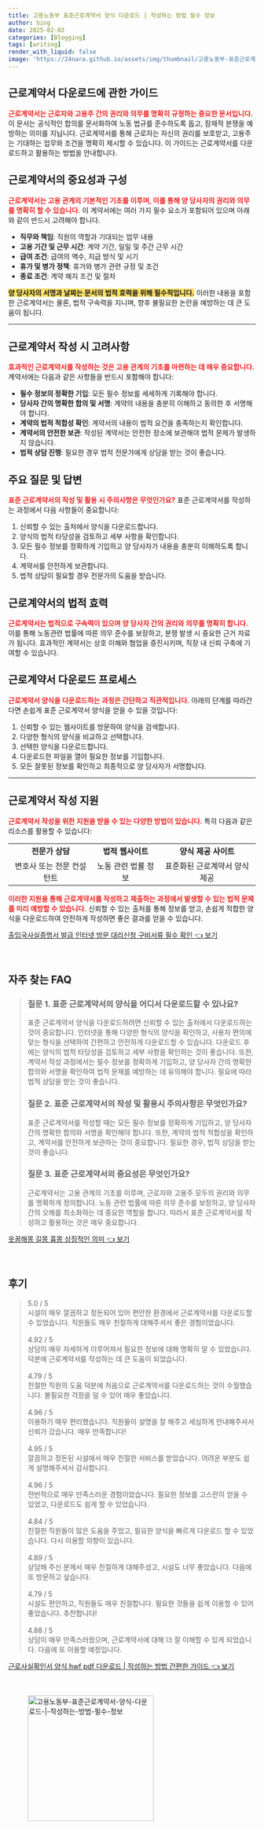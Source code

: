 ```yaml
---
title: 고용노동부 표준근로계약서 양식 다운로드 | 작성하는 방법 필수 정보
author: bing
date: 2025-02-02
categories: [Blogging]
tags: [writing]
render_with_liquid: false
image: 'https://24nara.github.io/assets/img/thumbnail/고용노동부-표준근로계약서-양식-다운로드-|-작성하는-방법-필수-정보.webp'
---
```



<h2 id='근로계약서_다운로드에_관한_가이드'>근로계약서 다운로드에 관한 가이드</h2>

<p><b><span style="color: #ee2323;">근로계약서는 근로자와 고용주 간의 권리와 의무를 명확히 규정하는 중요한 문서입니다.</span></b> 이 문서는 공식적인 합의를 문서화하여 노동 법규를 준수하도록 돕고, 잠재적 분쟁을 예방하는 의미를 지닙니다. 근로계약서를 통해 근로자는 자신의 권리를 보호받고, 고용주는 기대하는 업무와 조건을 명확히 제시할 수 있습니다. 이 가이드는 근로계약서를 다운로드하고 활용하는 방법을 안내합니다.</p>

<h2 id='근로계약서의_중요성과_구성'>근로계약서의 중요성과 구성</h2>

<p><b><span style="color: #ee2323;">근로계약서는 고용 관계의 기본적인 기초를 이루며, 이를 통해 양 당사자의 권리와 의무를 명확히 할 수 있습니다.</span></b> 이 계약서에는 여러 가지 필수 요소가 포함되어 있으며 아래와 같이 반드시 고려해야 합니다.</p>

<ul>
    <li><b>직무와 책임</b>: 직원의 역할과 기대되는 업무 내용</li>
    <li><b>고용 기간 및 근무 시간</b>: 계약 기간, 일일 및 주간 근무 시간</li>
    <li><b>급여 조건</b>: 급여의 액수, 지급 방식 및 시기</li>
    <li><b>휴가 및 병가 정책</b>: 휴가와 병가 관련 규정 및 조건</li>
    <li><b>종료 조건</b>: 계약 해지 조건 및 절차</li>
</ul>

<p><b><span style="background-color: #ffe066;">양 당사자의 서명과 날짜는 문서의 법적 효력을 위해 필수적입니다.</span></b> 이러한 내용을 포함한 근로계약서는 물론, 법적 구속력을 지니며, 향후 불필요한 논란을 예방하는 데 큰 도움이 됩니다.</p>

<hr />

<h2 id='근로계약서_작성시_고려사항'>근로계약서 작성 시 고려사항</h2>

<p><b><span style="color: #ee2323;">효과적인 근로계약서를 작성하는 것은 고용 관계의 기초를 마련하는 데 매우 중요합니다.</span></b> 계약서에는 다음과 같은 사항들을 반드시 포함해야 합니다:</p>

<ul>
    <li><b>필수 정보의 정확한 기입</b>: 모든 필수 정보를 세세하게 기록해야 합니다.</li>
    <li><b>당사자 간의 명확한 합의 및 서명</b>: 계약의 내용을 충분히 이해하고 동의한 후 서명해야 합니다.</li>
    <li><b>계약의 법적 적합성 확인</b>: 계약서의 내용이 법적 요건을 충족하는지 확인합니다.</li>
    <li><b>계약서의 안전한 보관</b>: 작성된 계약서는 안전한 장소에 보관해야 법적 문제가 발생하지 않습니다.</li>
    <li><b>법적 상담 진행</b>: 필요한 경우 법적 전문가에게 상담을 받는 것이 좋습니다.</li>
</ul>

<h2 id='주요_질문_및_답변'>주요 질문 및 답변</h2>

<p><b><span style="color: #ee2323;">표준 근로계약서의 작성 및 활용 시 주의사항은 무엇인가요?</span></b> 표준 근로계약서를 작성하는 과정에서 다음 사항들이 중요합니다:</p>

<ol>
    <li>신뢰할 수 있는 출처에서 양식을 다운로드합니다.</li>
    <li>양식의 법적 타당성을 검토하고 세부 사항을 확인합니다.</li>
    <li>모든 필수 정보를 정확하게 기입하고 양 당사자가 내용을 충분히 이해하도록 합니다.</li>
    <li>계약서를 안전하게 보관합니다.</li>
    <li>법적 상담이 필요할 경우 전문가의 도움을 받습니다.</li>
</ol>

<h2 id='근로계약서의_법적_효력'>근로계약서의 법적 효력</h2>

<p><b><span style="color: #ee2323;">근로계약서는 법적으로 구속력이 있으며 양 당사자 간의 권리와 의무를 명확히 합니다.</span></b> 이를 통해 노동관련 법률에 따른 의무 준수를 보장하고, 분쟁 발생 시 중요한 근거 자료가 됩니다. 효과적인 계약서는 상호 이해와 협업을 증진시키며, 직장 내 신뢰 구축에 기여할 수 있습니다.</p>

<h2 id='근로계약서_다운로드_프로세스'>근로계약서 다운로드 프로세스</h2>

<p><b><span style="color: #ee2323;">근로계약서 양식을 다운로드하는 과정은 간단하고 직관적입니다.</span></b> 아래의 단계를 따라간다면 손쉽게 표준 근로계약서 양식을 얻을 수 있을 것입니다:</p>

<ol>
    <li>신뢰할 수 있는 웹사이트를 방문하여 양식을 검색합니다.</li>
    <li>다양한 형식의 양식을 비교하고 선택합니다.</li>
    <li>선택한 양식을 다운로드합니다.</li>
    <li>다운로드한 파일을 열어 필요한 정보를 기입합니다.</li>
    <li>모든 잘못된 정보를 확인하고 최종적으로 양 당사자가 서명합니다.</li>
</ol>

<hr />

<h2 id='근로계약서_작성_지원'>근로계약서 작성 지원</h2>

<p><b><span style="color: #ee2323;">근로계약서 작성을 위한 지원을 받을 수 있는 다양한 방법이 있습니다.</span></b> 특히 다음과 같은 리소스를 활용할 수 있습니다:</p>

<table>
    <tr>
        <td style="text-align: center; height: 17px;"><b>전문가 상담</b></td>
        <td style="text-align: center; height: 17px;"><b>법적 웹사이트</b></td>
        <td style="text-align: center; height: 17px;"><b>양식 제공 사이트</b></td>
    </tr>
    <tr>
        <td style="text-align: center; height: 17px;">변호사 또는 전문 컨설턴트</td>
        <td style="text-align: center; height: 17px;">노동 관련 법률 정보</td>
        <td style="text-align: center; height: 17px;">표준화된 근로계약서 양식 제공</td>
    </tr>
</table>

<p><b><span style="color: #ee2323;">이러한 지원을 통해 근로계약서를 작성하고 제출하는 과정에서 발생할 수 있는 법적 문제를 미리 예방할 수 있습니다.</span></b> 신뢰할 수 있는 출처를 통해 정보를 얻고, 손쉽게 적합한 양식을 다운로드하여 안전하게 작성하면 좋은 결과를 얻을 수 있습니다.</p>


<p><a class="click-button" title="출입국사실증명서 발급 인터넷 방문 대리신청 구비서류 필수 확인" href="https://24nara.github.io/posts/%EC%B6%9C%EC%9E%85%EA%B5%AD%EC%82%AC%EC%8B%A4%EC%A6%9D%EB%AA%85%EC%84%9C-%EB%B0%9C%EA%B8%89-%EC%9D%B8%ED%84%B0%EB%84%B7-%EB%B0%A9%EB%AC%B8-%EB%8C%80%EB%A6%AC%EC%8B%A0%EC%B2%AD-%EA%B5%AC%EB%B9%84%EC%84%9C%EB%A5%98-%ED%95%84%EC%88%98-%ED%99%95%EC%9D%B8/" rel="dofollow">출입국사실증명서 발급 인터넷 방문 대리신청 구비서류 필수 확인 👈 보기</a></p><br>
<h2 id='자주_찾는_FAQ'>자주 찾는 FAQ</h2>
<div itemscope="" itemtype="https://schema.org/FAQPage"> 
<blockquote> 
<div itemscope="" itemprop="mainEntity" itemtype="https://schema.org/Question"> 
<h3 itemprop="name">질문 1. 표준 근로계약서의 양식을 어디서 다운로드할 수 있나요?</h3> 
<div itemscope="" itemprop="acceptedAnswer" itemtype="https://schema.org/Answer"> 
<span itemprop="text"> 
<p>표준 근로계약서 양식을 다운로드하려면 신뢰할 수 있는 출처에서 다운로드하는 것이 중요합니다. 인터넷을 통해 다양한 형식의 양식을 확인하고, 사용자 편의에 맞는 형식을 선택하여 간편하고 안전하게 다운로드할 수 있습니다. 다운로드 후에는 양식의 법적 타당성을 검토하고 세부 사항을 확인하는 것이 좋습니다. 또한, 계약서 작성 과정에서는 필수 정보를 정확하게 기입하고, 양 당사자 간의 명확한 합의와 서명을 확인하여 법적 문제를 예방하는 데 유의해야 합니다. 필요에 따라 법적 상담을 받는 것이 좋습니다.</p> 
</span> 
</div> 
</div> 

<div itemscope="" itemprop="mainEntity" itemtype="https://schema.org/Question"> 
<h3 itemprop="name">질문 2. 표준 근로계약서의 작성 및 활용시 주의사항은 무엇인가요?</h3> 
<div itemscope="" itemprop="acceptedAnswer" itemtype="https://schema.org/Answer"> 
<span itemprop="text"> 
<p>표준 근로계약서를 작성할 때는 모든 필수 정보를 정확하게 기입하고, 양 당사자 간의 명확한 합의와 서명을 확인해야 합니다. 또한, 계약의 법적 적합성을 확인하고, 계약서를 안전하게 보관하는 것이 중요합니다. 필요한 경우, 법적 상담을 받는 것이 좋습니다.</p> 
</span> 
</div> 
</div> 

<div itemscope="" itemprop="mainEntity" itemtype="https://schema.org/Question"> 
<h3 itemprop="name">질문 3. 표준 근로계약서의 중요성은 무엇인가요?</h3> 
<div itemscope="" itemprop="acceptedAnswer" itemtype="https://schema.org/Answer"> 
<span itemprop="text"> 
<p>근로계약서는 고용 관계의 기초를 이루며, 근로자와 고용주 모두의 권리와 의무를 명확하게 정의합니다. 노동 관련 법률에 따른 의무 준수를 보장하고, 양 당사자 간의 오해를 최소화하는 데 중요한 역할을 합니다. 따라서 표준 근로계약서를 작성하고 활용하는 것은 매우 중요합니다.</p> 
</span> 
</div> 
</div> 
</blockquote> 
</div>
<p><a class="click-button" title="옷꿈해몽 길몽 흉몽 상징적인 의미" href="https://24nara.github.io/posts/%EC%98%B7%EA%BF%88%ED%95%B4%EB%AA%BD-%EA%B8%B8%EB%AA%BD-%ED%9D%89%EB%AA%BD-%EC%83%81%EC%A7%95%EC%A0%81%EC%9D%B8-%EC%9D%98%EB%AF%B8/" rel="dofollow">옷꿈해몽 길몽 흉몽 상징적인 의미 👈 보기</a></p><br>
<h2 id='후기'>후기</h2>
<div itemscope itemtype="https://schema.org/Product">
  <blockquote>
  <div itemprop="review" itemscope itemtype="https://schema.org/Review">
      <div itemprop="reviewRating" itemscope itemtype="https://schema.org/Rating"> <span itemprop="ratingValue">5.0</span> / <span itemprop="bestRating">5</span> </div>
      <span itemprop="reviewBody">시설이 매우 깔끔하고 정돈되어 있어 편안한 환경에서 근로계약서를 다운로드할 수 있었습니다. 직원들도 매우 친절하게 대해주셔서 좋은 경험이었습니다.</span>
  </div>
  <br>
  <div itemprop="review" itemscope itemtype="https://schema.org/Review">
      <div itemprop="reviewRating" itemscope itemtype="https://schema.org/Rating"> <span itemprop="ratingValue">4.92</span> / <span itemprop="bestRating">5</span> </div>
      <span itemprop="reviewBody">상담이 매우 자세하게 이루어져서 필요한 정보에 대해 명확히 알 수 있었습니다. 덕분에 근로계약서를 작성하는 데 큰 도움이 되었습니다.</span>
  </div>
  <br>
  <div itemprop="review" itemscope itemtype="https://schema.org/Review">
      <div itemprop="reviewRating" itemscope itemtype="https://schema.org/Rating"> <span itemprop="ratingValue">4.79</span> / <span itemprop="bestRating">5</span> </div>
      <span itemprop="reviewBody">친절한 직원의 도움 덕분에 처음으로 근로계약서를 다운로드하는 것이 수월했습니다. 불필요한 걱정을 덜 수 있어 매우 좋았습니다.</span>
  </div>
  <br>
  <div itemprop="review" itemscope itemtype="https://schema.org/Review">
      <div itemprop="reviewRating" itemscope itemtype="https://schema.org/Rating"> <span itemprop="ratingValue">4.96</span> / <span itemprop="bestRating">5</span> </div>
      <span itemprop="reviewBody">이용하기 매우 편리했습니다. 직원들이 설명을 잘 해주고 세심하게 안내해주셔서 신뢰가 갔습니다. 매우 만족합니다!</span>
  </div>
  <br>
  <div itemprop="review" itemscope itemtype="https://schema.org/Review">
      <div itemprop="reviewRating" itemscope itemtype="https://schema.org/Rating"> <span itemprop="ratingValue">4.95</span> / <span itemprop="bestRating">5</span> </div>
      <span itemprop="reviewBody">깔끔하고 정돈된 시설에서 매우 친절한 서비스를 받았습니다. 어려운 부분도 쉽게 설명해주셔서 감사합니다.</span>
  </div>
  <br>
  <div itemprop="review" itemscope itemtype="https://schema.org/Review">
      <div itemprop="reviewRating" itemscope itemtype="https://schema.org/Rating"> <span itemprop="ratingValue">4.96</span> / <span itemprop="bestRating">5</span> </div>
      <span itemprop="reviewBody">전반적으로 매우 만족스러운 경험이었습니다. 필요한 정보를 고스란히 얻을 수 있었고, 다운로드도 쉽게 할 수 있었습니다.</span>
  </div>
  <br>
  <div itemprop="review" itemscope itemtype="https://schema.org/Review">
      <div itemprop="reviewRating" itemscope itemtype="https://schema.org/Rating"> <span itemprop="ratingValue">4.84</span> / <span itemprop="bestRating">5</span> </div>
      <span itemprop="reviewBody">친절한 직원들이 많은 도움을 주었고, 필요한 양식을 빠르게 다운로드 할 수 있었습니다. 다시 이용할 의향이 있습니다.</span>
  </div>
  <br>
  <div itemprop="review" itemscope itemtype="https://schema.org/Review">
      <div itemprop="reviewRating" itemscope itemtype="https://schema.org/Rating"> <span itemprop="ratingValue">4.89</span> / <span itemprop="bestRating">5</span> </div>
      <span itemprop="reviewBody">상담해 주신 분께서 매우 친절하게 대해주셨고, 시설도 너무 좋았습니다. 다음에 또 방문하고 싶습니다.</span>
  </div>
  <br>
  <div itemprop="review" itemscope itemtype="https://schema.org/Review">
      <div itemprop="reviewRating" itemscope itemtype="https://schema.org/Rating"> <span itemprop="ratingValue">4.79</span> / <span itemprop="bestRating">5</span> </div>
      <span itemprop="reviewBody">시설도 편안하고, 직원들도 매우 친절합니다. 필요한 것들을 쉽게 이용할 수 있어 좋았습니다. 추천합니다!</span>
  </div>
  <br>
  <div itemprop="review" itemscope itemtype="https://schema.org/Review">
      <div itemprop="reviewRating" itemscope itemtype="https://schema.org/Rating"> <span itemprop="ratingValue">4.88</span> / <span itemprop="bestRating">5</span> </div>
      <span itemprop="reviewBody">상담이 매우 만족스러웠으며, 근로계약서에 대해 더 잘 이해할 수 있게 되었습니다. 다음에 또 이용할 예정입니다.</span>
  </div>
  </blockquote>
</div>
<p><a class="click-button" title="근로사실확인서 양식 hwf pdf 다운로드 | 작성하는 방법 간편한 가이드" href="https://24nara.github.io/posts/%EA%B7%BC%EB%A1%9C%EC%82%AC%EC%8B%A4%ED%99%95%EC%9D%B8%EC%84%9C-%EC%96%91%EC%8B%9D-hwf-pdf-%EB%8B%A4%EC%9A%B4%EB%A1%9C%EB%93%9C-%EC%9E%91%EC%84%B1%ED%95%98%EB%8A%94-%EB%B0%A9%EB%B2%95-%EA%B0%84%ED%8E%B8%ED%95%9C-%EA%B0%80%EC%9D%B4%EB%93%9C/" rel="dofollow">근로사실확인서 양식 hwf pdf 다운로드 | 작성하는 방법 간편한 가이드 👈 보기</a></p><br>
<figure class="image"><img src="https://24nara.github.io/assets/img/thumbnail/고용노동부-표준근로계약서-양식-다운로드-|-작성하는-방법-필수-정보.webp" alt="고용노동부-표준근로계약서-양식-다운로드-|-작성하는-방법-필수-정보" width="256" height="256"></figure>